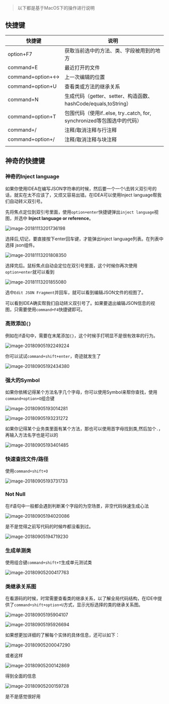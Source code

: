 > 以下都是基于MacOS下的操作进行说明

## 快捷键

| 快捷键           | 说明                                                         |
| ---------------- | ------------------------------------------------------------ |
| option+F7        | 获取当前选中的方法、类、字段被用到的地方                     |
| command+E        | 最近打开的文件                                               |
| command+option+↔ | 上一次编辑的位置                                             |
| command+option+U | 查看类或方法的继承关系                                       |
| command+N        | 生成代码（getter、setter、构造函数、hashCode/equals,toString） |
| command+option+T | 包围代码（使用if..else, try..catch, for, synchronized等包围选中的代码） |
| command+/        | 注释/取消注释与行注释                                        |
| command+option+/ | 注释/取消注释与块注释                                        |
|                  |                                                              |

## 神奇的快捷键

### 神奇的Inject language

如果你使用IDEA在编写JSON字符串的时候，然后要一个一个\去转义双引号的话，就实在太不应该了，又烦又容易出错。在IDEA可以使用Inject language帮我们自动转义双引号。 

先将焦点定位到双引号里面，使用`option+enter`快捷键弹出`inject language`视图，并选中 **Inject language or reference**。 

![image-20181113201736198](assets/image-20181113201736198.png)

选择后,切记，要直接按下enter回车键，才能弹出inject language列表。在列表中选择 json组件。 

![image-20181113201808350](assets/image-20181113201808350.png)

选择完后。鼠标焦点自动会定位在双引号里面，这个时候你再次使用`option+enter`就可以看到 

![image-20181113201855080](assets/image-20181113201855080.png)

选中`Edit JSON Fragment`并回车，就可以看到编辑JSON文件的视图了。

可以看到IDEA确实帮我们自动转义双引号了。如果要退出编辑JSON信息的视图，只需要使用`command+F4`快捷键即可。

### 高效添加`{}`

例如在if语句中，需要在末尾添加`{}`，这个时候手打明显不是很有效率的行为。

![image-20180905192249224](assets/image-20180905192249224.png)

你可以试试`command+shift+enter`，奇迹就发生了

![image-20180905192434380](assets/image-20180905192434380.png)

### 强大的Symbol

如果你依稀记得某个方法名字几个字母，你可以使用Symbol来帮你查找，使用`command+option+O`组合键

![image-20180905193014281](assets/image-20180905193014281.png)

![image-20180905193231272](assets/image-20180905193231272.png)

如果你记得某个业务类里面有某个方法，那也可以使用首字母找到类,然后加个`.`，再输入方法名字也是可以的

![image-20180905193401485](assets/image-20180905193401485.png)

### 快速查找文件/路径

使用`command+shift+O`

![image-20180905193731733](assets/image-20180905193731733.png)

### Not Null

在if语句中一般都会遇到判断某个字段的为空场景，非空代码快速生成心法

![image-20180905194020086](assets/image-20180905194020086.png)

是不是觉得之前写代码的时候咋都没看到过。

![image-20180905194719230](assets/image-20180905194719230.png)

### 生成单测类

使用组合键`command+shift+T`生成单元测试类

![image-20180905200417763](assets/image-20180905200417763.png)

### 类继承关系图

在看源码的时候，时常需要查看类的继承关系，以了解全局代码结构，在IDE中提供了`command+shift+option+U`方式，显示光标选择的类的继承关系图。

![image-20180905195904107](assets/image-20180905195904107.png)

![image-20180905195926694](assets/image-20180905195926694.png)

如果想更加详细的了解每个实体的具体信息，还可以如下：

![image-20180905200047290](assets/image-20180905200047290.png)

或者这样

![image-20180905200142869](assets/image-20180905200142869.png)

得到全面的信息

![image-20180905200159728](assets/image-20180905200159728.png)

是不是感觉很好用